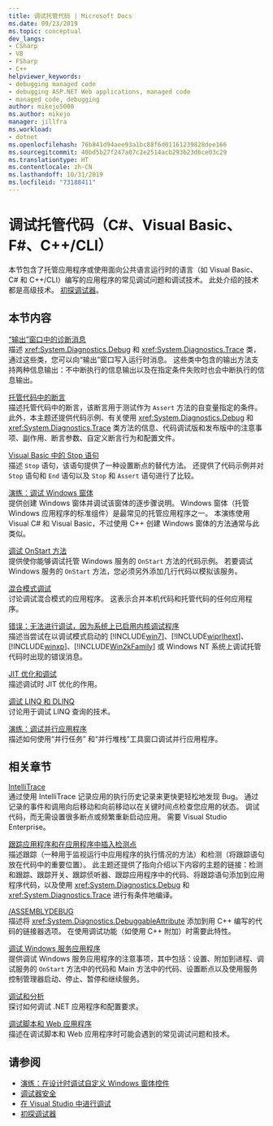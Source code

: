 ```yaml
---
title: 调试托管代码 | Microsoft Docs
ms.date: 09/23/2019
ms.topic: conceptual
dev_langs:
- CSharp
- VB
- FSharp
- C++
helpviewer_keywords:
- debugging managed code
- debugging ASP.NET Web applications, managed code
- managed code, debugging
author: mikejo5000
ms.author: mikejo
manager: jillfra
ms.workload:
- dotnet
ms.openlocfilehash: 76b841d94aee93a1bc88f6d01161239828dee166
ms.sourcegitcommit: 40bd5b27f247a07c2e2514acb293b23d6ce03c29
ms.translationtype: HT
ms.contentlocale: zh-CN
ms.lasthandoff: 10/31/2019
ms.locfileid: "73188411"
---
```

# <a name="debug-managed-code-c-visual-basic-f-ccli"></a>调试托管代码（C#、Visual Basic、F#、C++/CLI）

本节包含了托管应用程序或使用面向公共语言运行时的语言（如 Visual Basic、C# 和 C++/CLI）编写的应用程序的常见调试问题和调试技术。 此处介绍的技术都是高级技术。 [初探调试器](../debugger/debugger-feature-tour.md)。

## <a name="in-this-section"></a>本节内容

[“输出”窗口中的诊断消息](../debugger/diagnostic-messages-in-the-output-window.md)\
描述 <xref:System.Diagnostics.Debug> 和 <xref:System.Diagnostics.Trace> 类，通过这些类，您可以向“输出”窗口写入运行时消息。 这些类中包含的输出方法支持两种信息输出：不中断执行的信息输出以及在指定条件失败时也会中断执行的信息输出。

[托管代码中的断言](../debugger/assertions-in-managed-code.md)\
描述托管代码中的断言，该断言用于测试作为 `Assert` 方法的自变量指定的条件。 此外，本主题还提供代码示例、有关使用 <xref:System.Diagnostics.Debug> 和 <xref:System.Diagnostics.Trace> 类方法的信息、代码调试版和发布版中的注意事项、副作用、断言参数、自定义断言行为和配置文件。

[Visual Basic 中的 Stop 语句](../debugger/stop-statements-in-visual-basic.md)\
描述 `Stop` 语句，该语句提供了一种设置断点的替代方法。 还提供了代码示例并对 `Stop` 语句和 `End` 语句以及 `Stop` 和 `Assert` 语句进行了比较。

[演练：调试 Windows 窗体](../debugger/walkthrough-debugging-a-windows-form.md)\
提供创建 Windows 窗体并调试该窗体的逐步骤说明。 Windows 窗体（托管 Windows 应用程序的标准组件）是最常见的托管应用程序之一。 本演练使用 Visual C# 和 Visual Basic，不过使用 C++ 创建 Windows 窗体的方法通常与此类似。

[调试 OnStart 方法](../debugger/how-to-debug-the-onstart-method.md)\
提供使你能够调试托管 Windows 服务的 `OnStart` 方法的代码示例。 若要调试 Windows 服务的 `OnStart` 方法，您必须另外添加几行代码以模拟该服务。

[混合模式调试](../debugger/debugging-mixed-mode-applications.md)\
讨论调试混合模式的应用程序。 这表示合并本机代码和托管代码的任何应用程序。

[错误：无法进行调试，因为系统上已启用内核调试程序](../debugger/error-debugging-isn-t-possible-because-a-kernel-debugger-is-enabled-on-the-system.md)\
描述当尝试在以调试模式启动的 [!INCLUDE[win7](../debugger/includes/win7_md.md)]、[!INCLUDE[wiprlhext](../debugger/includes/wiprlhext_md.md)]、[!INCLUDE[winxp](../code-quality/includes/winxp_md.md)]、[!INCLUDE[Win2kFamily](../code-quality/includes/win2kfamily_md.md)] 或 Windows NT 系统上调试托管代码时出现的错误消息。

[JIT 优化和调试](../debugger/jit-optimization-and-debugging.md)\
描述调试时 JIT 优化的作用。

[调试 LINQ 和 DLINQ](../debugger/debugging-linq.md)\
讨论用于调试 LINQ 查询的技术。

[演练：调试并行应用程序](../debugger/walkthrough-debugging-a-parallel-application.md)\
描述如何使用“并行任务” 和“并行堆栈”工具窗口调试并行应用程序。

## <a name="related-sections"></a>相关章节

[IntelliTrace](../debugger/intellitrace.md)\
通过使用 IntelliTrace 记录应用的执行历史记录来更快更轻松地发现 Bug。 通过记录的事件和调用向后移动和向前移动以在关键时间点检查您应用的状态。 调试代码，而无需设置很多断点或频繁重新启动应用。 需要 Visual Studio Enterprise。

[跟踪应用程序和在应用程序中插入检测点](/dotnet/framework/debug-trace-profile/tracing-and-instrumenting-applications)\
描述跟踪（一种用于监视运行中应用程序的执行情况的方法）和检测（将跟踪语句放在代码中的重要位置）。 此主题还提供了指向介绍以下内容的主题的链接：检测和跟踪、跟踪开关、跟踪侦听器、跟踪应用程序中的代码、将跟踪语句添加到应用程序代码，以及使用 <xref:System.Diagnostics.Debug> 和 <xref:System.Diagnostics.Trace> 进行有条件地编译。

[/ASSEMBLYDEBUG](/cpp/build/reference/assemblydebug-add-debuggableattribute)\
描述将 <xref:System.Diagnostics.DebuggableAttribute> 添加到用 C++ 编写的代码的链接器选项。 在使用调试功能（如使用 C++ 附加）时需要此特性。

[调试 Windows 服务应用程序](/dotnet/framework/windows-services/how-to-debug-windows-service-applications)\
提供调试 Windows 服务应用程序的注意事项，其中包括：设置、附加到进程、调试服务的 `OnStart` 方法中的代码和 Main 方法中的代码、设置断点以及使用服务控制管理器启动、停止、暂停和继续服务。

[调试和分析](/dotnet/framework/debug-trace-profile/index)\
探讨如何调试 .NET 应用程序和配置要求。

[调试脚本和 Web 应用程序](how-to-enable-debugging-for-aspnet-applications.md)\
描述在调试脚本和 Web 应用程序时可能会遇到的常见调试问题和技术。

## <a name="see-also"></a>请参阅

- [演练：在设计时调试自定义 Windows 窗体控件](/dotnet/framework/winforms/controls/walkthrough-debugging-custom-windows-forms-controls-at-design-time)
- [调试器安全](../debugger/debugger-security.md)
- [在 Visual Studio 中进行调试](../debugger/index.yml)
- [初探调试器](../debugger/debugger-feature-tour.md)